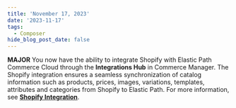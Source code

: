 ```yaml
---
title: 'November 17, 2023'
date: '2023-11-17'
tags:
  - Composer
hide_blog_post_date: false
---
```


**MAJOR** You now have the ability to integrate Shopify with Elastic Path Commerce Cloud through the **Integrations Hub** in Commerce Manager. The Shopify integration ensures a seamless synchronization of catalog information such as products, prices, images, variations, templates, attributes and categories from Shopify to Elastic Path. For more information, see **[Shopify Integration](https://elasticpath.dev/docs/composer/integration-hub/product-information/shopify)**.
